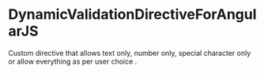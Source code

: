 # DynamicValidationDirectiveForAngularJS
Custom directive that allows text only, number only, special character only or allow everything as per user choice .
